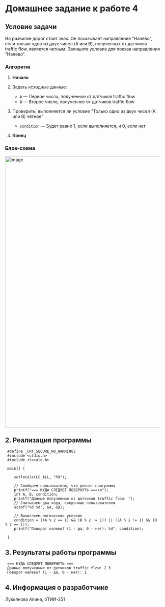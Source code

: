 # Домашнее задание к работе 4

## Условие задачи
На развилке дорог стоит знак. Он показывает направление "Налево", если только одно из двух чисел (A или B), полученных от датчиков traffic flow, является четным. Запишите условие для показа направления "Налево".

### Алгоритм
1. **Начало**
   
2. Задать исходные данные:
   - `A` — Первое число, полученное от датчиков traffic flow
   - `B` — Второе число, полученное от датчиков traffic flow
     
3. Проверить, выполняется ли условие "Только одно из двух чисел (A или B) чётное"
   - `condition` — Будет равно 1, если выполняется, и 0, если нет
   
5. **Конец**

### Блок-схема

 [<img width="539" height="883" alt="image" src="https://github.com/user-attachments/assets/f8845d6e-7ba3-4dc7-8eeb-d3fa0cd058a1" />](lab_4_schema.png)


## 2. Реализация программы

<!-- Вставьте код программы-->
     #define _CRT_SECURE_NO_WARNINGS
     #include <stdio.h>
     #include <locale.h>
     
     main() {
     
     	setlocale(LC_ALL, "RU");
     
     	// Сообщаем пользователю, что делает программа
     	printf("=== КУДА СЛЕДУЕТ ПОВЕРНУТЬ ===\n");
     	int A, B, condition;
     	printf("Данные полученные от датчиков traffic flow: ");
     	// Считываем два кода, введенные пользователем
     	scanf("%d %d", &A, &B);
     
     	// Вычисляем логическое условие	
     	condition = ((A % 2 == 1) && (B % 2 != 1)) || ((A % 2 != 1) && (B % 2 == 1));
     	printf("Поворот налево? (1 - да, 0 - нет): %d", condition);
     
     }
  
## 3. Результаты работы программы

     === КУДА СЛЕДУЕТ ПОВЕРНУТЬ ===
     Данные полученные от датчиков traffic flow: 2 3
     Поворот налево? (1 - да, 0 - нет): 1

## 4. Информация о разработчике


Лукьянова Алина, бТИИ-251






